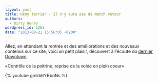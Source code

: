 ```yaml
---
layout: post
title: Rémy Tarrier - Il n'y aura pas de match retour
authors:
  - Dirty Henry
wordpress_id: 1261
date: "2013-08-21 15:58:05 +0200"
---
```


Allez, en attendant la rentrée et des améliorations et des nouveaux contenus sur
ce site, voici un petit plaisir, découvert à l'écoute du
[dernier Downtown](http://www.franceinter.fr/emission-downtown-la-derniere-seance).

«Contrôle de la poitrine, reprise de la volée en plein coeur»

 {% youtube gmkb6YBboNs %}
